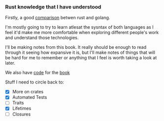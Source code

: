 ### Rust knowledge that I have understood

Firstly, a good [comparison](https://bitfieldconsulting.com/golang/rust-vs-go) betwen rust and golang.

I'm mostly going to try to learn atlesat the sysntax of both languages as I feel it'd make me more comfortable when exploring different people's work and understand those technologies.

I'll be making notes from this book. It really should be enough to read through it seeing how expansive it is, but I'll make notes of things that will be hard for me to remember or anything that I feel is worth taking a look at later.

We also have [code](https://github.com/rust-lang/book/tree/master/src) for the [book](https://doc.rust-lang.org/book/)

Stuff I need to circle back to:

- [x] More on crates
- [x] Automated Tests
- [ ] Traits
- [x] Lifetimes
- [ ] Closures
